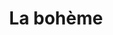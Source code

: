 ---
title: La bohème
writer: Giacomo Puccini
short-introduction: Mimì and Rodolfo's passion burns with a brilliant flame. In a city of lights, can love eclipse Death itself?
drama-url: https://en.wikipedia.org/wiki/La_boh%C3%A8me
writer-url: https://en.wikipedia.org/wiki/Giacomo_Puccini
length: 4
category: opera and musical drama
tag: tragedy, passion, friendship, heartbreak

performace-date: 1 February 1896
performance-country: Turin, Italia
performance-place: Teatro Regio
director: Arturo Toscanini
language: English
performance-info-url: https://www.eno.org/whats-on/la-boheme/?gclid=Cj0KCQiA47GNBhDrARIsAKfZ2rCWUZzvu_H--JdMasfMco_KWohr_I1LGawIwww74fD31JdOG02HkZgaAlVKEALw_wcB

image-url: https://upload.wikimedia.org/wikipedia/commons/thumb/1/17/La_Boh%C3%A8me_5636.jpg/1600px-La_Boh%C3%A8me_5636.jpg
image-licence: CC BY 2.0
licence-url: https://creativecommons.org/licenses/by/2.0/deed.en
image-name: La Bohème from the Metropolitan Opera April 2014
creator: Bengt Nyman


layout: exhibit
---